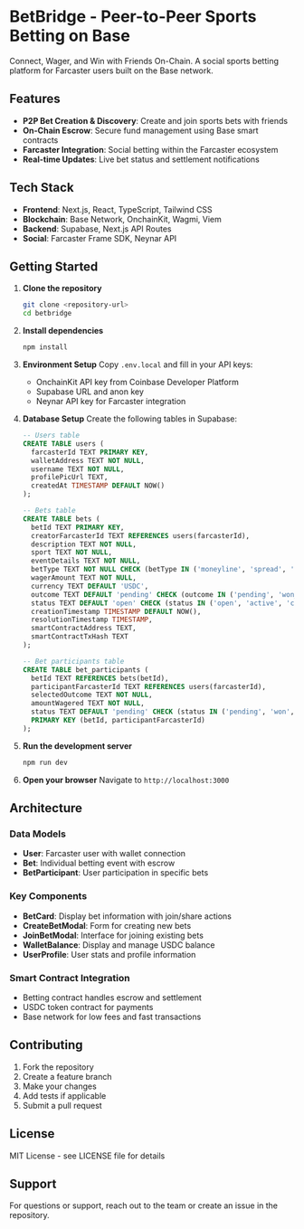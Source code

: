 # BetBridge - Peer-to-Peer Sports Betting on Base

Connect, Wager, and Win with Friends On-Chain. A social sports betting platform for Farcaster users built on the Base network.

## Features

- **P2P Bet Creation & Discovery**: Create and join sports bets with friends
- **On-Chain Escrow**: Secure fund management using Base smart contracts
- **Farcaster Integration**: Social betting within the Farcaster ecosystem
- **Real-time Updates**: Live bet status and settlement notifications

## Tech Stack

- **Frontend**: Next.js, React, TypeScript, Tailwind CSS
- **Blockchain**: Base Network, OnchainKit, Wagmi, Viem
- **Backend**: Supabase, Next.js API Routes
- **Social**: Farcaster Frame SDK, Neynar API

## Getting Started

1. **Clone the repository**
   ```bash
   git clone <repository-url>
   cd betbridge
   ```

2. **Install dependencies**
   ```bash
   npm install
   ```

3. **Environment Setup**
   Copy `.env.local` and fill in your API keys:
   - OnchainKit API key from Coinbase Developer Platform
   - Supabase URL and anon key
   - Neynar API key for Farcaster integration

4. **Database Setup**
   Create the following tables in Supabase:

   ```sql
   -- Users table
   CREATE TABLE users (
     farcasterId TEXT PRIMARY KEY,
     walletAddress TEXT NOT NULL,
     username TEXT NOT NULL,
     profilePicUrl TEXT,
     createdAt TIMESTAMP DEFAULT NOW()
   );

   -- Bets table
   CREATE TABLE bets (
     betId TEXT PRIMARY KEY,
     creatorFarcasterId TEXT REFERENCES users(farcasterId),
     description TEXT NOT NULL,
     sport TEXT NOT NULL,
     eventDetails TEXT NOT NULL,
     betType TEXT NOT NULL CHECK (betType IN ('moneyline', 'spread', 'over_under')),
     wagerAmount TEXT NOT NULL,
     currency TEXT DEFAULT 'USDC',
     outcome TEXT DEFAULT 'pending' CHECK (outcome IN ('pending', 'won_creator', 'won_participant', 'push', 'voided', 'settled')),
     status TEXT DEFAULT 'open' CHECK (status IN ('open', 'active', 'closed')),
     creationTimestamp TIMESTAMP DEFAULT NOW(),
     resolutionTimestamp TIMESTAMP,
     smartContractAddress TEXT,
     smartContractTxHash TEXT
   );

   -- Bet participants table
   CREATE TABLE bet_participants (
     betId TEXT REFERENCES bets(betId),
     participantFarcasterId TEXT REFERENCES users(farcasterId),
     selectedOutcome TEXT NOT NULL,
     amountWagered TEXT NOT NULL,
     status TEXT DEFAULT 'pending' CHECK (status IN ('pending', 'won', 'lost')),
     PRIMARY KEY (betId, participantFarcasterId)
   );
   ```

5. **Run the development server**
   ```bash
   npm run dev
   ```

6. **Open your browser**
   Navigate to `http://localhost:3000`

## Architecture

### Data Models

- **User**: Farcaster user with wallet connection
- **Bet**: Individual betting event with escrow
- **BetParticipant**: User participation in specific bets

### Key Components

- **BetCard**: Display bet information with join/share actions
- **CreateBetModal**: Form for creating new bets
- **JoinBetModal**: Interface for joining existing bets
- **WalletBalance**: Display and manage USDC balance
- **UserProfile**: User stats and profile information

### Smart Contract Integration

- Betting contract handles escrow and settlement
- USDC token contract for payments
- Base network for low fees and fast transactions

## Contributing

1. Fork the repository
2. Create a feature branch
3. Make your changes
4. Add tests if applicable
5. Submit a pull request

## License

MIT License - see LICENSE file for details

## Support

For questions or support, reach out to the team or create an issue in the repository.
